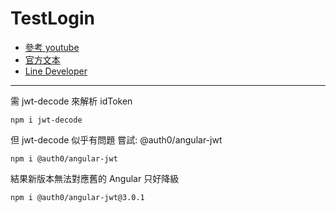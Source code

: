 # TestLogin

- [參考 youtube](https://www.youtube.com/watch?v=V7yLKvkY9jI&list=PLjS923tbWwlpqmNS1IK07EyDI9wtYgTnu&index=1)
- [官方文本](https://developers.line.biz/zh-hant/docs/line-login/integrate-line-login/#making-an-authorization-request)
- [Line Developer](https://developers.line.biz)

---

需 jwt-decode 來解析 idToken

```npm
npm i jwt-decode
```

但 jwt-decode 似乎有問題
嘗試: @auth0/angular-jwt

```npm
npm i @auth0/angular-jwt
```

結果新版本無法對應舊的 Angular
只好降級

```npm
npm i @auth0/angular-jwt@3.0.1
```
